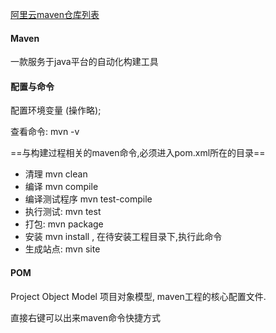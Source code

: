 [阿里云maven仓库列表](https://maven.aliyun.com/mvn/view)

#### Maven

一款服务于java平台的自动化构建工具



#### 配置与命令

 配置环境变量 (操作略);

查看命令:  mvn -v

==与构建过程相关的maven命令,必须进入pom.xml所在的目录==

- 清理 mvn clean
- 编译 mvn compile
- 编译测试程序 mvn test-compile
- 执行测试: mvn test
- 打包:  mvn package
- 安装 mvn install , 在待安装工程目录下,执行此命令
- 生成站点: mvn site

#### POM

Project Object Model 项目对象模型, maven工程的核心配置文件.

直接右键可以出来maven命令快捷方式



